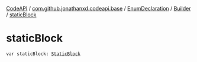 [CodeAPI](../../../index.md) / [com.github.jonathanxd.codeapi.base](../../index.md) / [EnumDeclaration](../index.md) / [Builder](index.md) / [staticBlock](.)

# staticBlock

`var staticBlock: `[`StaticBlock`](../../-static-block/index.md)